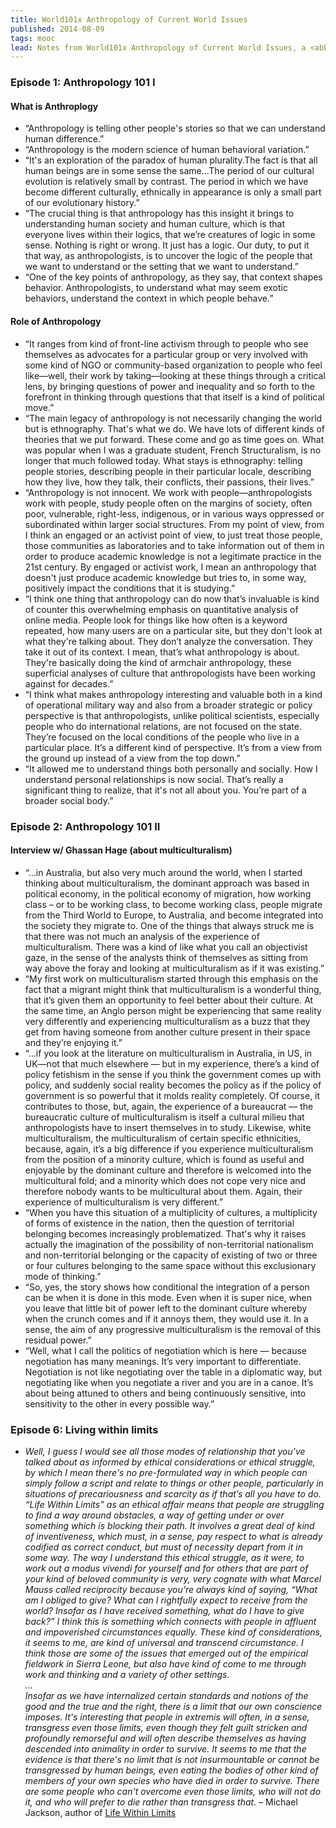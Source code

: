 ```yaml
---
title: World101x Anthropology of Current World Issues
published: 2014-08-09
tags: mooc
lead: Notes from World101x Anthropology of Current World Issues, a <abbr title="Massive Open Online Course">MOOC</abbr> on <a href="https://edx.org">EdX</a>
---
```


### Episode 1: Anthropology 101 I

#### What is Anthroplogy
* “Anthropology is telling other people's stories so that we can understand human difference.”
* “Anthropology is the modern science of human behavioral variation.”
* “It's an exploration of the paradox of human plurality.The fact is that all human beings are in some sense the same…The period of our cultural evolution is relatively small by contrast. The period in which we have become different culturally, ethnically in appearance is only a small part of our evolutionary history.”
* “The crucial thing is that anthropology has this insight it brings to understanding human society and human culture, which is that everyone lives within their logics, that we’re creatures of logic in some sense. Nothing is right or wrong. It just has a logic. Our duty, to put it that way, as anthropologists, is to uncover the logic of the people that we want to understand or the setting that we want to understand.”
* “One of the key points of anthropology, as they say, that context shapes behavior. Anthropologists, to understand what may seem exotic behaviors, understand the context in which people behave.”

#### Role of Anthropology
* “It ranges from kind of front-line activism through to people who see themselves as advocates for a particular group or very involved with some kind of NGO or community-based organization to people who feel like—well, their work by taking—looking at these things through a critical lens, by bringing questions of power and inequality and so forth to the forefront in thinking through questions that that itself is a kind of political move.”
* “The main legacy of anthropology is not necessarily changing the world but is ethnography. That's what we do. We have lots of different kinds of theories that we put forward. These come and go as time goes on. What was popular when I was a graduate student, French Structuralism, is no longer that much followed today. What stays is ethnography: telling people stories, describing people in their particular locale, describing how they live, how they talk, their conflicts, their passions, their lives.”
* “Anthropology is not innocent. We work with people—anthropologists work with people, study people often on the margins of society, often poor, vulnerable, right-less, indigenous, or in various ways oppressed or subordinated within larger social structures. From my point of view, from I think an engaged or an activist point of view, to just treat those people, those communities as laboratories and to take information out of them in order to produce academic knowledge is not a legitimate practice in the 21st century. By engaged or activist work, I mean an anthropology that doesn't just produce academic knowledge but tries to, in some way, positively impact the conditions that it is studying.”
* “I think one thing that anthropology can do now that’s invaluable is kind of counter this overwhelming emphasis on quantitative analysis of online media. People look for things like how often is a keyword repeated, how many users are on a particular site, but they don't look at what they're talking about. They don’t analyze the conversation. They take it out of its context. I mean, that’s what anthropology is about. They're basically doing the kind of armchair anthropology, these superficial analyses of culture that anthropologists have been working against for decades.”
* “I think what makes anthropology interesting and valuable both in a kind of operational military way and also from a broader strategic or policy perspective is that anthropologists, unlike political scientists, especially people who do international relations, are not focused on the state. They’re focused on the local conditions of the people who live in a particular place. It’s a different kind of perspective. It’s from a view from the ground up instead of a view from the top down.”
* “It allowed me to understand things both personally and socially. How I understand personal relationships is now social. That’s really a significant thing to realize, that it's not all about you. You’re part of a broader social body.”

### Episode 2: Anthropology 101 II

#### Interview w/ Ghassan Hage (about multiculturalism)
* “…in Australia, but also very much around the world, when I started thinking about multiculturalism, the dominant approach was based in political economy, in the political economy of migration, how working class – or to be working class, to become working class, people migrate from the Third World to Europe, to Australia, and become integrated into the society they migrate to. One of the things that always struck me is that there was not much an analysis of the experience of multiculturalism. There was a kind of like what you call an objectivist gaze, in the sense of the analysts think of themselves as sitting from way above the foray and looking at multiculturalism as if it was existing.”
* “My first work on multiculturalism started through this emphasis on the fact that a migrant might think that multiculturalism is a wonderful thing, that it’s given them an opportunity to feel better about their culture. At the same time, an Anglo person might be experiencing that same reality very differently and experiencing multiculturalism as a buzz that they get from having someone from another culture present in their space and they’re enjoying it.”
* “…if you look at the literature on multiculturalism in Australia, in US, in UK—not that much elsewhere — but in my experience, there’s a kind of policy fetishism in the sense if you think the government comes up with policy, and suddenly social reality becomes the policy as if the policy of government is so powerful that it molds reality completely. Of course, it contributes to those, but, again, the experience of a bureaucrat — the bureaucratic culture of multiculturalism is itself a cultural milieu that anthropologists have to insert themselves in to study. Likewise, white multiculturalism, the multiculturalism of certain specific ethnicities, because, again, it’s a big difference if you experience multiculturalism from the position of a minority culture, which is found as useful and enjoyable by the dominant culture and therefore is welcomed into the multicultural fold; and a minority which does not cope very nice and therefore nobody wants to be multicultural about them. Again, their experience of multiculturalism is very different.”
* “When you have this situation of a multiplicity of cultures, a multiplicity of forms of existence in the nation, then the question of territorial belonging becomes increasingly problematized. That's why it raises actually the imagination of the possibility of non-territorial nationalism and non-territorial belonging or the capacity of existing of two or three or four cultures belonging to the same space without this exclusionary mode of thinking.”
* “So, yes, the story shows how conditional the integration of a person can be when it is done in this mode. Even when it is super nice, when you leave that little bit of power left to the dominant culture whereby when the crunch comes and if it annoys them, they would use it. In a sense, the aim of any progressive multiculturalism is the removal of this residual power.”
* “Well, what I call the politics of negotiation which is here — because negotiation has many meanings. It’s very important to differentiate. Negotiation is not like negotiating over the table in a diplomatic way, but negotiating like when you negotiate a river and you are in a canoe. It’s about being attuned to others and being continuously sensitive, into sensitivity to the other in every possible way.”

### Episode 6: Living within limits
* _Well, I guess I would see all those modes of relationship that you've talked about as informed by ethical considerations or ethical struggle, by which I mean there's no pre-formulated way in which people can simply follow a script and relate to things or other people, particularly in situations of precariousness and scarcity as if that’s all you have to do. “Life Within Limits” as an ethical affair means that people are struggling to find a way around obstacles, a way of getting under or over something which is blocking their path. It involves a great deal of kind of inventiveness, which must, in a sense, pay respect to what is already codified as correct conduct, but must of necessity depart from it in some way. The way I understand this ethical struggle, as it were, to work out a modus vivendi for yourself and for others that are part of your kind of beloved community is very, very cognate with what Marcel Mauss called reciprocity because you’re always kind of saying, “What am I obliged to give? What can I rightfully expect to receive from the world? Insofar as I have received something, what do I have to give back?” I think this is something which connects with people in affluent and impoverished circumstances equally. These kind of considerations, it seems to me, are kind of universal and transcend circumstance. I think those are some of the issues that emerged out of the empirical fieldwork in Sierra Leone, but also have kind of come to me through work and thinking and a variety of other settings.  
…  
Insofar as we have internalized certain standards and notions of the good and the true and the right, there is a limit that our own conscience imposes. It's interesting that people in extremis will often, in a sense, transgress even those limits, even though they felt guilt stricken and profoundly remorseful and will often describe themselves as having descended into animality in order to survive. It seems to me that the evidence is that there's no limit that is not insurmountable or cannot be transgressed by human beings, even eating the bodies of other kind of members of your own species who have died in order to survive. There are some people who can't overcome even those limits, who will not do it, and who will prefer to die rather than transgress that._ – Michael Jackson, author of [Life Within Limits](http://www.amazon.com/Life-Within-Limits-Well-being-World/dp/0822349159)
